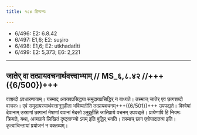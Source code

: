```yaml
---
title: १८४ टिप्पन्यः

---
```

- 6/496: E2: 6.8.42
- 6/497: E1,6; E2: suṣiro
- 6/498: E1,6; E2: utkhadatīti
- 6/499: E2: 5,373; E6: 2,221

____________________________________________


## जातेर् वा तत्प्रायवचनार्थवत्त्वाभ्याम् // MS_६,८.४२ //+++({6/500})+++
वाशब्दो ऽवधारणायाम्। यस्माद् अवयवप्रसिद्ध्या समुदायप्रसिद्धिर् न बाध्यते। तस्माज् जातेर् एव छागशब्दो वाचकः। एवं समुदायस्यार्थवत्तानुगृहीता भविष्यतीति तत्प्रायवचनम्+++({6/501})+++ उपपद्यते। विश्वेषां देवानाम् उस्राणां छागानां मेषाणां वपानां मेदसो ऽनुब्रूहीति जातिप्राये वचनम् उपपद्यते। प्रायेणापि हि नियमः क्रियते, यथा, अग्र्यप्राये लिखितं दृष्ट्वाग्न्यो ऽयम् इति बुद्धिर् भवति। तस्माच् छाग एवोपादातव्य इति। कृत्वाचिन्तायां प्रयोजनं न वक्तव्यम्।
